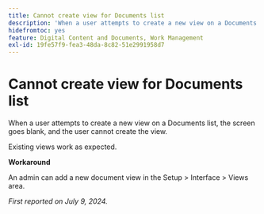 ```yaml
---
title: Cannot create view for Documents list
description: 'When a user attempts to create a new view on a Documents list, the screen goes blank, and the user cannot create the view. '
hidefromtoc: yes
feature: Digital Content and Documents, Work Management
exl-id: 19fe57f9-fea3-48da-8c82-51e2991958d7
---
```

# Cannot create view for Documents list

When a user attempts to create a new view on a Documents list, the screen goes blank, and the user cannot create the view. 

Existing views work as expected.

**Workaround**

An admin can add a new document view in the Setup > Interface > Views area.

_First reported on July 9, 2024._
